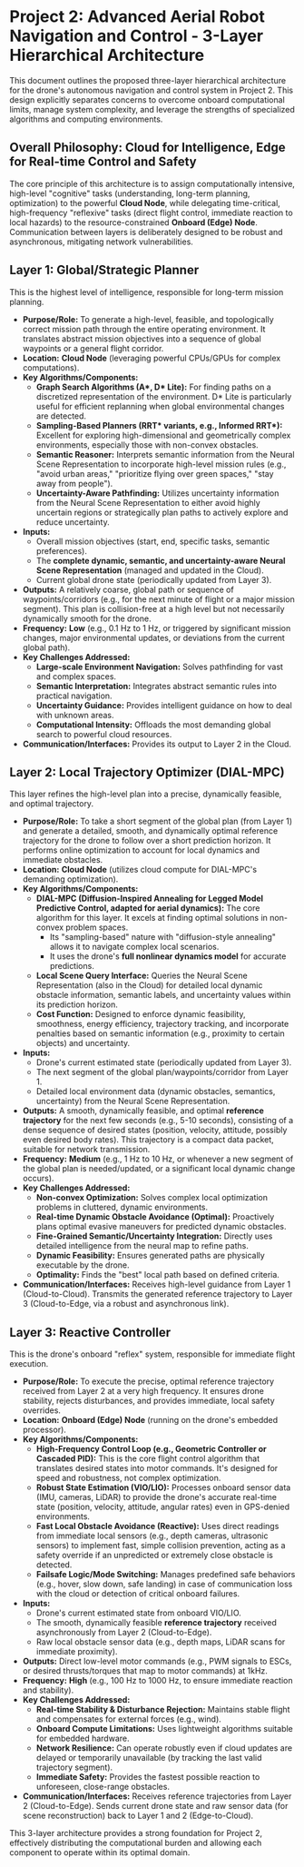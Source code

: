 # **Project 2: Advanced Aerial Robot Navigation and Control \- 3-Layer Hierarchical Architecture**

This document outlines the proposed three-layer hierarchical architecture for the drone's autonomous navigation and control system in Project 2\. This design explicitly separates concerns to overcome onboard computational limits, manage system complexity, and leverage the strengths of specialized algorithms and computing environments.

## **Overall Philosophy: Cloud for Intelligence, Edge for Real-time Control and Safety**

The core principle of this architecture is to assign computationally intensive, high-level "cognitive" tasks (understanding, long-term planning, optimization) to the powerful **Cloud Node**, while delegating time-critical, high-frequency "reflexive" tasks (direct flight control, immediate reaction to local hazards) to the resource-constrained **Onboard (Edge) Node**. Communication between layers is deliberately designed to be robust and asynchronous, mitigating network vulnerabilities.

## **Layer 1: Global/Strategic Planner**

This is the highest level of intelligence, responsible for long-term mission planning.

* **Purpose/Role:** To generate a high-level, feasible, and topologically correct mission path through the entire operating environment. It translates abstract mission objectives into a sequence of global waypoints or a general flight corridor.
* **Location:** **Cloud Node** (leveraging powerful CPUs/GPUs for complex computations).
* **Key Algorithms/Components:**
  * **Graph Search Algorithms (A\*, D\* Lite):** For finding paths on a discretized representation of the environment. D\* Lite is particularly useful for efficient replanning when global environmental changes are detected.
  * **Sampling-Based Planners (RRT\* variants, e.g., Informed RRT\*):** Excellent for exploring high-dimensional and geometrically complex environments, especially those with non-convex obstacles.
  * **Semantic Reasoner:** Interprets semantic information from the Neural Scene Representation to incorporate high-level mission rules (e.g., "avoid urban areas," "prioritize flying over green spaces," "stay away from people").
  * **Uncertainty-Aware Pathfinding:** Utilizes uncertainty information from the Neural Scene Representation to either avoid highly uncertain regions or strategically plan paths to actively explore and reduce uncertainty.
* **Inputs:**
  * Overall mission objectives (start, end, specific tasks, semantic preferences).
  * The **complete dynamic, semantic, and uncertainty-aware Neural Scene Representation** (managed and updated in the Cloud).
  * Current global drone state (periodically updated from Layer 3).
* **Outputs:** A relatively coarse, global path or sequence of waypoints/corridors (e.g., for the next minute of flight or a major mission segment). This plan is collision-free at a high level but not necessarily dynamically smooth for the drone.
* **Frequency:** **Low** (e.g., 0.1 Hz to 1 Hz, or triggered by significant mission changes, major environmental updates, or deviations from the current global path).
* **Key Challenges Addressed:**
  * **Large-scale Environment Navigation:** Solves pathfinding for vast and complex spaces.
  * **Semantic Interpretation:** Integrates abstract semantic rules into practical navigation.
  * **Uncertainty Guidance:** Provides intelligent guidance on how to deal with unknown areas.
  * **Computational Intensity:** Offloads the most demanding global search to powerful cloud resources.
* **Communication/Interfaces:** Provides its output to Layer 2 in the Cloud.

## **Layer 2: Local Trajectory Optimizer (DIAL-MPC)**

This layer refines the high-level plan into a precise, dynamically feasible, and optimal trajectory.

* **Purpose/Role:** To take a short segment of the global plan (from Layer 1\) and generate a detailed, smooth, and dynamically optimal reference trajectory for the drone to follow over a short prediction horizon. It performs online optimization to account for local dynamics and immediate obstacles.
* **Location:** **Cloud Node** (utilizes cloud compute for DIAL-MPC's demanding optimization).
* **Key Algorithms/Components:**
  * **DIAL-MPC (Diffusion-Inspired Annealing for Legged Model Predictive Control, adapted for aerial dynamics):** The core algorithm for this layer. It excels at finding optimal solutions in non-convex problem spaces.
    * Its "sampling-based" nature with "diffusion-style annealing" allows it to navigate complex local scenarios.
    * It uses the drone's **full nonlinear dynamics model** for accurate predictions.
  * **Local Scene Query Interface:** Queries the Neural Scene Representation (also in the Cloud) for detailed local dynamic obstacle information, semantic labels, and uncertainty values within its prediction horizon.
  * **Cost Function:** Designed to enforce dynamic feasibility, smoothness, energy efficiency, trajectory tracking, and incorporate penalties based on semantic information (e.g., proximity to certain objects) and uncertainty.
* **Inputs:**
  * Drone's current estimated state (periodically updated from Layer 3).
  * The next segment of the global plan/waypoints/corridor from Layer 1\.
  * Detailed local environment data (dynamic obstacles, semantics, uncertainty) from the Neural Scene Representation.
* **Outputs:** A smooth, dynamically feasible, and optimal **reference trajectory** for the next few seconds (e.g., 5-10 seconds), consisting of a dense sequence of desired states (position, velocity, attitude, possibly even desired body rates). This trajectory is a compact data packet, suitable for network transmission.
* **Frequency:** **Medium** (e.g., 1 Hz to 10 Hz, or whenever a new segment of the global plan is needed/updated, or a significant local dynamic change occurs).
* **Key Challenges Addressed:**
  * **Non-convex Optimization:** Solves complex local optimization problems in cluttered, dynamic environments.
  * **Real-time Dynamic Obstacle Avoidance (Optimal):** Proactively plans optimal evasive maneuvers for predicted dynamic obstacles.
  * **Fine-Grained Semantic/Uncertainty Integration:** Directly uses detailed intelligence from the neural map to refine paths.
  * **Dynamic Feasibility:** Ensures generated paths are physically executable by the drone.
  * **Optimality:** Finds the "best" local path based on defined criteria.
* **Communication/Interfaces:** Receives high-level guidance from Layer 1 (Cloud-to-Cloud). Transmits the generated reference trajectory to Layer 3 (Cloud-to-Edge, via a robust and asynchronous link).

## **Layer 3: Reactive Controller**

This is the drone's onboard "reflex" system, responsible for immediate flight execution.

* **Purpose/Role:** To execute the precise, optimal reference trajectory received from Layer 2 at a very high frequency. It ensures drone stability, rejects disturbances, and provides immediate, local safety overrides.
* **Location:** **Onboard (Edge) Node** (running on the drone's embedded processor).
* **Key Algorithms/Components:**
  * **High-Frequency Control Loop (e.g., Geometric Controller or Cascaded PID):** This is the core flight control algorithm that translates desired states into motor commands. It's designed for speed and robustness, not complex optimization.
  * **Robust State Estimation (VIO/LIO):** Processes onboard sensor data (IMU, cameras, LiDAR) to provide the drone's accurate real-time state (position, velocity, attitude, angular rates) even in GPS-denied environments.
  * **Fast Local Obstacle Avoidance (Reactive):** Uses direct readings from immediate local sensors (e.g., depth cameras, ultrasonic sensors) to implement fast, simple collision prevention, acting as a safety override if an unpredicted or extremely close obstacle is detected.
  * **Failsafe Logic/Mode Switching:** Manages predefined safe behaviors (e.g., hover, slow down, safe landing) in case of communication loss with the cloud or detection of critical onboard failures.
* **Inputs:**
  * Drone's current estimated state from onboard VIO/LIO.
  * The smooth, dynamically feasible **reference trajectory** received asynchronously from Layer 2 (Cloud-to-Edge).
  * Raw local obstacle sensor data (e.g., depth maps, LiDAR scans for immediate proximity).
* **Outputs:** Direct low-level motor commands (e.g., PWM signals to ESCs, or desired thrusts/torques that map to motor commands) at 1kHz.
* **Frequency:** **High** (e.g., 100 Hz to 1000 Hz, to ensure immediate reaction and stability).
* **Key Challenges Addressed:**
  * **Real-time Stability & Disturbance Rejection:** Maintains stable flight and compensates for external forces (e.g., wind).
  * **Onboard Compute Limitations:** Uses lightweight algorithms suitable for embedded hardware.
  * **Network Resilience:** Can operate robustly even if cloud updates are delayed or temporarily unavailable (by tracking the last valid trajectory segment).
  * **Immediate Safety:** Provides the fastest possible reaction to unforeseen, close-range obstacles.
* **Communication/Interfaces:** Receives reference trajectories from Layer 2 (Cloud-to-Edge). Sends current drone state and raw sensor data (for scene reconstruction) back to Layer 1 and 2 (Edge-to-Cloud).

This 3-layer architecture provides a strong foundation for Project 2, effectively distributing the computational burden and allowing each component to operate within its optimal domain.
